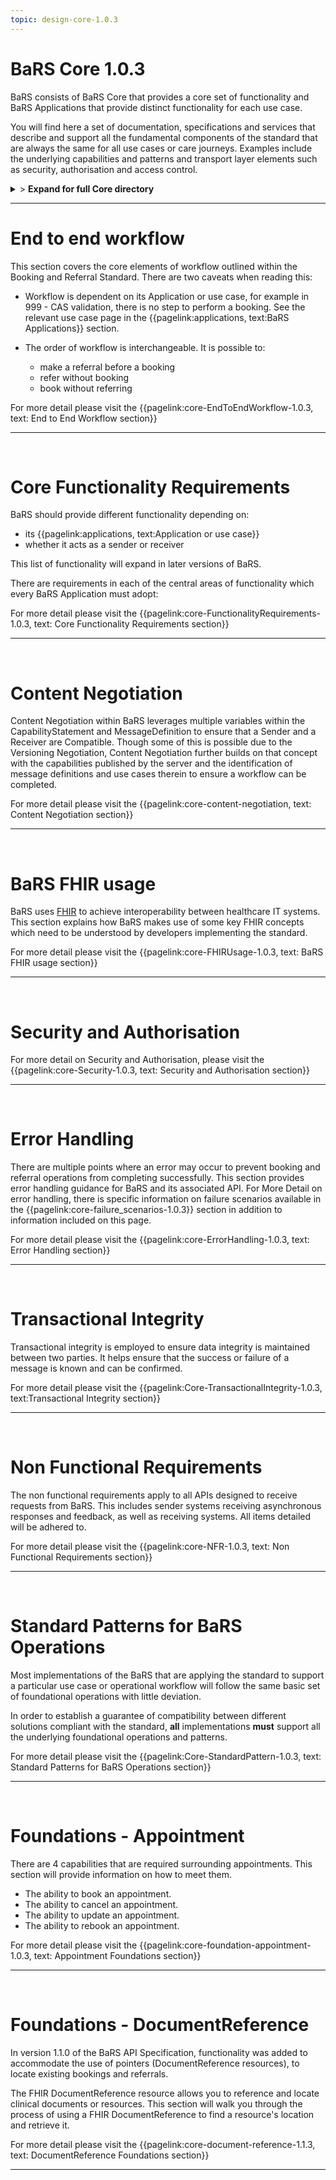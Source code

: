 ```yaml
---
topic: design-core-1.0.3
---
```


# BaRS Core 1.0.3

BaRS consists of BaRS Core that provides a core set of functionality and BaRS Applications that provide distinct functionality for each use case.

You will find here a set of documentation, specifications and services that describe and support all the fundamental components of the standard that are always the same for all use cases or care journeys. Examples include the underlying capabilities and patterns and transport layer elements such as security, authorisation and access control.

<details>
<summary>> <b class="barslink">Expand for full Core directory</b></summary>

&bull;{{pagelink:design-core-1.0.3 , text: Core 1.0.3}}

&nbsp;&bull;{{pagelink:core-EndToEndWorkflow-1.0.3 , text:End to end workflow}}
&nbsp;&nbsp;&bull;{{pagelink:core-EndToEndWorkflow-ServiceDiscovery-1.0.3 , text:Service Discovery}}
&nbsp;&nbsp;&bull;{{pagelink:core-EndToEndWorkflow-BaRSAuth-1.0.3 , text:Authenticate with BaRS}}
&nbsp;&nbsp;&bull;{{pagelink:core-EndToEndWorkflow-API-1.0.3 , text:BaRS FHIR API}}
&nbsp;&nbsp;&bull;{{pagelink:core-EndToEndWorkflow-HTTPHeader-1.0.3 , text:HTTP Header}}
&nbsp;&nbsp;&bull;{{pagelink:core-EndToEndWorkflow-Routing-1.0.3 , text:Routing}}
&nbsp;&nbsp;&bull;{{pagelink:core-EndToEndWorkflow-Auth-1.0.3 , text:Authentication and Authorisation}}
&nbsp;&nbsp;&bull;{{pagelink:core-EndToEndWorkflow-Transactional-Integrity-1.0.3 , text:Transactional Integrity}}
&nbsp;&nbsp;&bull;{{pagelink:core-EndToEndWorkflow-HTTPResponseHeader-1.0.3 , text:HTTP Response Headers}}
&nbsp;&nbsp;&bull;{{pagelink:core-EndToEndWorkflow-Processing-1.0.3 , text:Processing Requests}}
&nbsp;&nbsp;&bull;{{pagelink:core-EndToEndWorkflow-Responses-1.0.3 , text:Responses}}
&nbsp;&nbsp;&bull;{{pagelink:core-EndToEndWorkflow-ReversingRoles-1.0.3 , text:Reversing Roles}}
&nbsp;&nbsp;&bull;{{pagelink:core-EndToEndWorkflow-AsyncWorkflow-1.0.3 , text:Asynchronous Workflow}}

&nbsp;&bull;{{pagelink:core-FunctionalityRequirements-1.0.3 , text:Core Functionality Requirements.}}
&nbsp;&nbsp;&bull;{{pagelink:core-FunctionalityRequirements-All-1.0.3 , text:All}}
&nbsp;&nbsp;&bull;{{pagelink:core-FunctionalityRequirements-Caching-1.0.3 , text:Caching}}
&nbsp;&nbsp;&bull;{{pagelink:core-FunctionalityRequirements-BookingSender-1.0.3 , text:Booking Sender}}
&nbsp;&nbsp;&bull;{{pagelink:core-FunctionalityRequirements-BookingReceiver-1.0.3 , text:Booking Receiver}}
&nbsp;&nbsp;&bull;{{pagelink:core-FunctionalityRequirements-ReferralSender-1.0.3 , text:Referral Sender}}
&nbsp;&nbsp;&bull;{{pagelink:core-FunctionalityRequirements-ReferralReceiver-1.0.3 , text:Referral Receiver}}

&nbsp;&bull;{{pagelink:core-FHIRUsage-1.0.3 , text:BaRS FHIR Usage}}
&nbsp;&nbsp;&bull;{{pagelink:core-FHIRUsage-Framework-1.0.3 , text:Frameworks}}
&nbsp;&nbsp;&bull;{{pagelink:core-FHIRUsage-REST-1.0.3 , text:REST}}
&nbsp;&nbsp;&bull;{{pagelink:core-FHIRUsage-FHIR-Operations-1.0.3 , text:FHIR Operations}}
&nbsp;&nbsp;&bull;{{pagelink:core-FHIRUsage-Process-Message-1.0.3 , text:$process-message}}
&nbsp;&nbsp;&bull;{{pagelink:core-FHIRUsage-bundle-1.0.3 , text:Bundle}}
&nbsp;&nbsp;&bull;{{pagelink:core-FHIRUsage-JourneyID-1.0.3 , text:Journey ID}}
&nbsp;&nbsp;&bull;{{pagelink:core-FHIRUsage-Time-1.0.3 , text:How to handle times}}
&nbsp;&nbsp;&bull;{{pagelink:core-FHIRUsage-LastUpdated-1.0.3 , text:LastUpdatedDate}}

&nbsp;&bull;{{pagelink:core-Security-1.0.3 , text:Security and Authorisation}}
&nbsp;&nbsp;&bull;{{pagelink:core-Security-Sender-1.0.3 , text:Sender}}
&nbsp;&nbsp;&bull;{{pagelink:core-Security-Oauth-1.0.3 , text:OAuth Endpoints}}
&nbsp;&nbsp;&bull;{{pagelink:core-Security-Receiver-1.0.3 , text:Receiver}}
&nbsp;&nbsp;&bull;{{pagelink:core-Security-Auth-1.0.3 , text:Authorisation}}
&nbsp;&nbsp;&bull;{{pagelink:core-ErrorHandling-1.0.3 , text:Error Handling}}
&nbsp;&nbsp;&bull;{{pagelink:core-ErrorHandling-Overview-1.0.3 , text:Overview}}
&nbsp;&nbsp;&bull;{{pagelink:core-ErrorHandling-IntS-1.0.3 , text:BaRS interactions(sending)}}
&nbsp;&nbsp;&bull;{{pagelink:core-ErrorHandling-OpOut-1.0.3 , text:OperationOutcome Example}}
&nbsp;&nbsp;&bull;{{pagelink:core-ErrorHandling-Diag-1.0.3 , text:Diagnostic Text}}
&nbsp;&nbsp;&bull;{{pagelink:core-ErrorHandling-Examples-1.0.3 , text:Example Errors}}
&nbsp;&nbsp;&bull;{{pagelink:core-ErrorHandling-SendResp-1.0.3 , text:Sender Responsibilities}}
&nbsp;&nbsp;&bull;{{pagelink:core-ErrorHandling-IntR-1.0.3 , text:BaRs interactions(receiving)}}
&nbsp;&nbsp;&bull;{{pagelink:core-ErrorHandling-RecResp-1.0.3 , text:Receiver responsibilities}}
&nbsp;&nbsp;&bull;{{pagelink:core-EHFailureScenarios-1.0.3 , text:Failure Scenarios}}
&nbsp;&nbsp;&bull;{{pagelink:core-failure_scenarios-1.0.3 , text:1.0.3}}
	 
&nbsp;&bull;{{pagelink:Core-TransactionalIntegrity-1.0.3 , text:Transactional Integrity}}
&nbsp;&nbsp;&bull;{{pagelink:Core-TransactionalIntegrity-Initial-1.0.3 , text:Initial Request}}
&nbsp;&nbsp;&bull;{{pagelink:Core-TransactionalIntegrity-Update-1.0.3 , text:Sending an update}}
&nbsp;&nbsp;&bull;{{pagelink:Core-TransactionalIntegrity-Feedback-1.0.3 , text:Feedback (response) requests}}
&nbsp;&nbsp;&bull;{{pagelink:Core-TransactionalIntegrity-Retry-1.0.3 , text:Retry Scenario}}
&nbsp;&nbsp;&bull;{{pagelink:Core-TransactionalIntegrity-Onward-1.0.3 , text:Onwards Referrals}}
&nbsp;&nbsp;&bull;{{pagelink:Core-TransactionalIntegrity-retry-1.0.3 , text:Definition of a Retry}}
&nbsp;&nbsp;&bull;{{pagelink:Core-TransactionalIntegrity-Receiver-1.0.3 , text:Receiver responsibilities}}
&nbsp;&nbsp;&bull;{{pagelink:Core-TransactionalIntegrity-Sender-1.0.3 , text:Sender responsibilities}}
&nbsp;&nbsp;&bull;{{pagelink:core-TIFailureScenarios-1.0.3 , text:Failure Scenarios}}
&nbsp;&bull;{{pagelink:core-NFR-1.0.3 , text:Non functional Requirements}}
&nbsp;&nbsp;&bull;{{pagelink:core-NFR-Requirements-1.0.3 , text:Requirements}}
&nbsp;&nbsp;&bull;{{pagelink:core-NFR-Processing-Time-1.0.3 , text:Processing Times}}
&bull;{{pagelink:Core-StandardPattern-1.0.3 , text:Standard Patterns for BaRS Operations}}
&nbsp;&nbsp;&bull;{{pagelink:core-SPComposites-1.0.3 , text:Standard Pattern for Composites}}
&nbsp;&nbsp;&bull;{{pagelink:core-SPMessageHeader-1.0.3 , text:Message Headers}}
&nbsp;&nbsp;&bull;{{pagelink:core-SPCancellation-1.0.3 , text:Cancellation}}
&nbsp;&nbsp;&bull;{{pagelink:core-SPUseCaseCategories-1.0.3 , text:Use Case Categories}}
</details>

<hr>




# End to end workflow
This section covers the core elements of workflow outlined within the Booking and Referral Standard. There are two caveats when reading this:

- Workflow is dependent on its Application or use case, for example in 999 - CAS validation, there is no step to perform a booking. See the relevant use case page in the 
{{pagelink:applications, text:BaRS Applications}} section. 


- The order of workflow is interchangeable. It is possible to:
    - make a referral before a booking
    - refer without booking
    - book without referring

For more detail please visit the {{pagelink:core-EndToEndWorkflow-1.0.3, text: End to End Workflow section}} 

<hr>
<br>


# Core Functionality Requirements
BaRS should provide different functionality depending on:

- its {{pagelink:applications, text:Application or use case}}
- whether it acts as a sender or receiver


This list of functionality will expand in later versions of BaRS.

There are requirements in each of the central areas of functionality which every BaRS Application must adopt:

For more detail please visit the {{pagelink:core-FunctionalityRequirements-1.0.3, text: Core Functionality Requirements section}} 

<hr>
<br>

# Content Negotiation

Content Negotiation within BaRS leverages multiple variables within the CapabilityStatement and MessageDefinition to ensure that a Sender and a Receiver are Compatible. Though some of this is possible due to the Versioning Negotiation, Content Negotiation further builds on that concept with the capabilities published by the server and the identification of message definitions and use cases therein to ensure a workflow can be completed. 

For more detail please visit the {{pagelink:core-content-negotiation, text: Content Negotiation section}} 

<hr>
<br>

# BaRS FHIR usage
BaRS uses [FHIR](https://digital.nhs.uk/services/fhir-uk-core) to achieve interoperability between healthcare IT systems. This section explains how BaRS makes use of some key FHIR concepts which need to be understood by developers implementing the standard.  

For more detail please visit the {{pagelink:core-FHIRUsage-1.0.3, text: BaRS FHIR usage section}} 

<hr>
<br>

# Security and Authorisation

For more detail on Security and Authorisation, please visit the {{pagelink:core-Security-1.0.3, text: Security and Authorisation section}} 

<hr>
<br>

# Error Handling
There are multiple points where an error may occur to prevent booking and referral operations from completing successfully. This section provides error handling guidance for BaRS and its associated API. For More Detail on error handling, there is specific information on failure scenarios available in the {{pagelink:core-failure_scenarios-1.0.3}} section in addition to information included on this page.

For more detail please visit the {{pagelink:core-ErrorHandling-1.0.3, text: Error Handling section}} 

<hr>
<br>

# Transactional Integrity
Transactional integrity is employed to ensure data integrity is maintained between two parties. It helps ensure that the success or failure of a message is known and can be confirmed. 

For more detail please visit the {{pagelink:Core-TransactionalIntegrity-1.0.3, text:Transactional Integrity section}} 

<hr>
<br>

# Non Functional Requirements

The non functional requirements apply to all APIs designed to receive requests from BaRS. This includes sender systems receiving asynchronous responses and feedback, as well as receiving systems. All items detailed will be adhered to.

For more detail please visit the {{pagelink:core-NFR-1.0.3, text: Non Functional Requirements section}} 

<hr>
<br>

# Standard Patterns for BaRS Operations
Most implementations of the BaRS that are applying the standard to support a particular use case or operational workflow will follow the same basic set of foundational operations with little deviation. 

In order to establish a guarantee of compatibility between different solutions compliant with the standard, **all** implementations **must** support all the underlying foundational operations and patterns.

For more detail please visit the {{pagelink:Core-StandardPattern-1.0.3, text: Standard Patterns for BaRS Operations section}} 

<hr>
<br>

# Foundations - Appointment

There are 4 capabilities that are required surrounding appointments. This section will provide information on how to meet them.

* The ability to book an appointment.
* The ability to cancel an appointment.
* The ability to update an appointment.
* The ability to rebook an appointment.

For more detail please visit the {{pagelink:core-foundation-appointment-1.0.3, text: Appointment Foundations section}} 

<hr>
<br>

# Foundations - DocumentReference

In version 1.1.0 of the BaRS API Specification, functionality was added to accommodate the use of pointers (DocumentReference resources), to locate existing bookings and referrals.

The FHIR DocumentReference resource allows you to reference and locate clinical documents or resources. This section will walk you through the process of using a FHIR DocumentReference to find a resource's location and retrieve it.

For more detail please visit the {{pagelink:core-document-reference-1.1.3, text: DocumentReference Foundations section}} 

<hr>
<br>